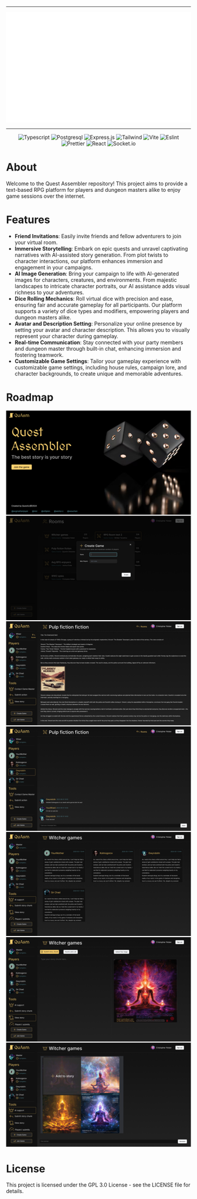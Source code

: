<div align = center>

---

<img src="/assets/header.svg" width="750" height="300" alt="banner">

---

![Typescript](https://img.shields.io/badge/TypeScript-007ACC?style=for-the-badge&logo=typescript&logoColor=white)
![Postgresql](https://img.shields.io/badge/PostgreSQL-316192?style=for-the-badge&logo=postgresql&logoColor=white)
![Express.js](https://img.shields.io/badge/express.js-%23404d59.svg?style=for-the-badge&logo=express&logoColor=%2361DAFB)
![Tailwind](https://img.shields.io/badge/Tailwind_CSS-38B2AC?style=for-the-badge&logo=tailwind-css&logoColor=white)
![Vite](https://img.shields.io/badge/vite-%23646CFF.svg?style=for-the-badge&logo=vite&logoColor=white)
![Eslint](https://img.shields.io/badge/eslint-3A33D1?style=for-the-badge&logo=eslint&logoColor=white)
![Prettier](https://img.shields.io/badge/prettier-1A2C34?style=for-the-badge&logo=prettier&logoColor=F7BA3E)
![React](https://img.shields.io/badge/React-20232A?style=for-the-badge&logo=react&logoColor=61DAFB)
![Socket.io](https://img.shields.io/badge/Socket.io-black?style=for-the-badge&logo=socket.io&badgeColor=010101)

</div>

# About

Welcome to the Quest Assembler repository! This project aims to provide a text-based RPG platform for players and dungeon masters alike to enjoy game sessions over the internet.

# Features

- **Friend Invitations**: Easily invite friends and fellow adventurers to join your virtual room.
- **Immersive Storytelling**: Embark on epic quests and unravel captivating narratives with AI-assisted story generation. From plot twists to character interactions, our platform enhances immersion and engagement in your campaigns.
- **AI Image Generation**: Bring your campaign to life with AI-generated images for characters, creatures, and environments. From majestic landscapes to intricate character portraits, our AI assistance adds visual richness to your adventures.
- **Dice Rolling Mechanics**: Roll virtual dice with precision and ease, ensuring fair and accurate gameplay for all participants. Our platform supports a variety of dice types and modifiers, empowering players and dungeon masters alike.
- **Avatar and Description Setting**: Personalize your online presence by setting your avatar and character description. This allows you to visually represent your character during gameplay.
- **Real-time Communication**: Stay connected with your party members and dungeon master through built-in chat, enhancing immersion and fostering teamwork.
- **Customizable Game Settings**: Tailor your gameplay experience with customizable game settings, including house rules, campaign lore, and character backgrounds, to create unique and memorable adventures.

# Roadmap

![](/assets/LandingPage.png)
![](/assets/CreateRoom.png)
![](/assets/Story.png)
![](/assets/ChatInGame.png)
![](/assets/PlayersSubmits.png)
![](/assets/StoryChunk.png)
![](/assets/GameMaster.png)

# License

This project is licensed under the GPL 3.0 License - see the LICENSE file for details.
